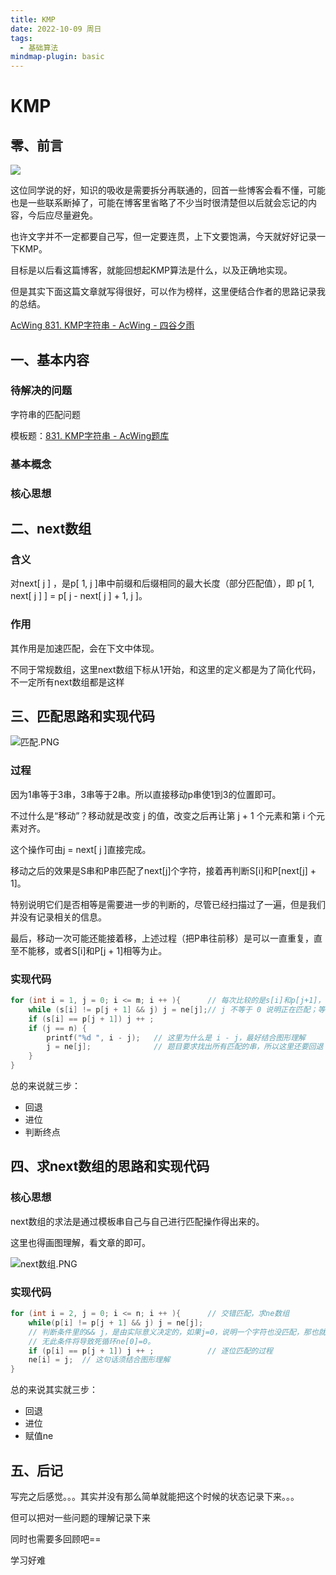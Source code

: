 ```yaml
---
title: KMP
date: 2022-10-09 周日
tags:
  - 基础算法
mindmap-plugin: basic
---
```

# KMP
##  零、前言

![](https://img2022.cnblogs.com/blog/2499671/202210/2499671-20221009153906410-263529049.png)

这位同学说的好，知识的吸收是需要拆分再联通的，回首一些博客会看不懂，可能也是一些联系断掉了，可能在博客里省略了不少当时很清楚但以后就会忘记的内容，今后应尽量避免。

也许文字并不一定都要自己写，但一定要连贯，上下文要饱满，今天就好好记录一下KMP。

目标是以后看这篇博客，就能回想起KMP算法是什么，以及正确地实现。

但是其实下面这篇文章就写得很好，可以作为榜样，这里便结合作者的思路记录我的总结。

[AcWing 831. KMP字符串 - AcWing - 四谷夕雨](https://www.acwing.com/solution/content/14666/)

## 一、基本内容

### 待解决的问题

字符串的匹配问题

模板题：[831. KMP字符串 - AcWing题库](https://www.acwing.com/problem/content/833/)

### 基本概念

### 核心思想

## 二、next数组

### 含义
对next[ j ] ，是p[ 1, j ]串中前缀和后缀相同的最大长度（部分匹配值），即 p[ 1, next[ j ] ] = p[ j - next[ j ] + 1, j ]。
### 作用
其作用是加速匹配，会在下文中体现。

不同于常规数组，这里next数组下标从1开始，和这里的定义都是为了简化代码，不一定所有next数组都是这样

## 三、匹配思路和实现代码

![匹配.PNG](https://cdn.acwing.com/media/article/image/2020/06/12/31041_8e70c3eeac-%E5%8C%B9%E9%85%8D.PNG)

### 过程
因为1串等于3串，3串等于2串。所以直接移动p串使1到3的位置即可。

不过什么是“移动”？移动就是改变 j 的值，改变之后再让第 j + 1 个元素和第 i 个元素对齐。

这个操作可由j = next[ j ]直接完成。

移动之后的效果是S串和P串匹配了next[j]个字符，接着再判断S[i]和P[next[j] + 1]。

特别说明它们是否相等是需要进一步的判断的，尽管已经扫描过了一遍，但是我们并没有记录相关的信息。

最后，移动一次可能还能接着移，上述过程（把P串往前移）是可以一直重复，直至不能移，或者S[i]和P[j + 1]相等为止。

### 实现代码

```c
for (int i = 1, j = 0; i <= m; i ++ ){      // 每次比较的是s[i]和p[j+1]，因此要令j=0 
	while (s[i] != p[j + 1] && j) j = ne[j];// j 不等于 0 说明正在匹配；等于 0 说明刚开始或者失配，这时没有必要也不能回退
	if (s[i] == p[j + 1]) j ++ ;			
	if (j == n) {
		printf("%d ", i - j);	// 这里为什么是 i - j，最好结合图形理解
		j = ne[j];				// 题目要求找出所有匹配的串，所以这里还要回退
	}
}	
```

总的来说就三步：

- 回退
- 进位
- 判断终点

## 四、求next数组的思路和实现代码

### 核心思想
next数组的求法是通过模板串自己与自己进行匹配操作得出来的。

这里也得画图理解，看文章的即可。

![next数组.PNG](https://cdn.acwing.com/media/article/image/2020/06/12/31041_97225cdcac-next%E6%95%B0%E7%BB%84.PNG)
### 实现代码
```c
for (int i = 2, j = 0; i <= n; i ++ ){		// 交错匹配，求ne数组
	while(p[i] != p[j + 1] && j) j = ne[j];	
	// 判断条件里的&& j，是由实际意义决定的，如果j=0，说明一个字符也没匹配，那也就谈不上失配了；
    // 无此条件将导致死循环ne[0]=0。 
	if (p[i] == p[j + 1]) j ++ ;			// 逐位匹配的过程 
	ne[i] = j;	// 这句话须结合图形理解
}
```

总的来说其实就三步：

- 回退
- 进位
- 赋值ne



## 五、后记

写完之后感觉。。。其实并没有那么简单就能把这个时候的状态记录下来。。。

但可以把对一些问题的理解记录下来

同时也需要多回顾吧==

学习好难